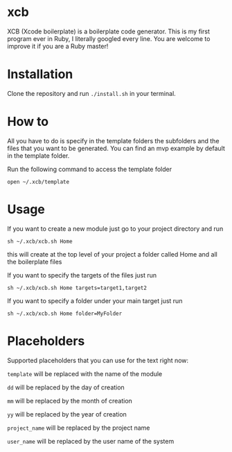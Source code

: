 # xcb

XCB (Xcode boilerplate) is a boilerplate code generator.
This is my first program ever in Ruby, I literally googled every line. You are welcome to improve it if you are a Ruby master!

# Installation

Clone the repository and run ```./install.sh``` in your terminal.

# How to

All you have to do is specify in the template folders the subfolders and the files that you want to be generated. You can find an mvp example by default in the template folder.

Run the following command to access the template folder

```open ~/.xcb/template```

# Usage 

If you want to create a new module just go to your project directory and run

```sh ~/.xcb/xcb.sh Home```

this will create at the top level of your project a folder called Home and all the boilerplate files

If you want to specify the targets of the files just run

```sh ~/.xcb/xcb.sh Home targets=target1,target2```

If you want to specify a folder under your main target just run

```sh ~/.xcb/xcb.sh Home folder=MyFolder```

# Placeholders

Supported placeholders that you can use for the text right now:

```template``` will be replaced with the name of the module

```dd``` will be replaced by the day of creation

```mm``` will be replaced by the month of creation

```yy``` will be replaced by the year of creation

```project_name``` will be replaced by the project name

```user_name``` will be replaced by the user name of the system




